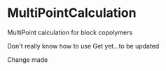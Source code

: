 # MultiPointCalculation
MultiPoint calculation for block copolymers

Don't really know how to use Get yet...to be updated

Change made
